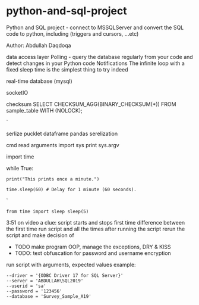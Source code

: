 # python-and-sql-project
Python and SQL project - connect to MSSQLServer and convert the SQL code to python, including (triggers and cursors, ...etc)

Author: Abdullah Daqdoqa

data access layer
Polling - query the database regularly from your code and detect changes in your Python code
Notifications 
The infinite loop with a fixed sleep time is the simplest thing to try indeed

real-time database (mysql)

socketIO


checksum 
SELECT CHECKSUM_AGG(BINARY_CHECKSUM(*)) FROM sample_table WITH (NOLOCK);


`

serlize pucklet dataframe pandas serelization

cmd read arguments 
import sys
print sys.argv

import time

while True:

    print("This prints once a minute.")
    
    time.sleep(60) # Delay for 1 minute (60 seconds).
`

`
from time import sleep
sleep(5)
`


3:51     on video a clue: 
script starts and stops first time
difference between the first time run script and all the times after running the script
rerun the script and make decision of


* TODO make program OOP, manage the exceptions, DRY & KISS
* TODO: text obfuscation for password and username encryption

run script with arguments, expected values example:

    --driver = '{ODBC Driver 17 for SQL Server}'
    --server = 'ABDULLAH\SQL2019'
    --userid = 'sa'
    --password = '123456'
    --database = 'Survey_Sample_A19'